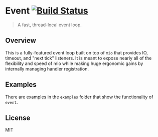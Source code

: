 # Event [![Build Status](https://travis-ci.org/reem/rust-event.svg?branch=master)](https://travis-ci.org/reem/rust-event)

> A fast, thread-local event loop.

## Overview

This is a fully-featured event loop built on top of `mio` that provides
IO, timeout, and "next tick" listeners. It is meant to expose nearly all
of the flexibility and speed of mio while making huge ergonomic gains by
internally managing handler registration.

## Examples

There are examples in the `examples` folder that show the functionality of
`event`.

## License

MIT

